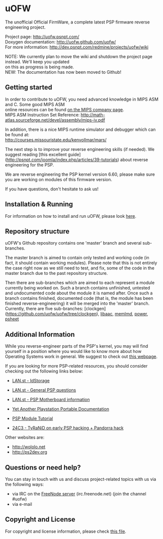 uOFW
====

The unofficial Official FirmWare, a complete latest PSP firmware reverse engineering project.  

Project page: http://uofw.psnpt.com/  
Doxygen documentation: http://uofw.github.com/uofw/   
For more information: http://dev.psnpt.com/redmine/projects/uofw/wiki  

NOTE: We currently plan to move the wiki and shutdown the project page instead. We'll keep you updated  
      on this as progress is being made.  
      NEW: The documentation has now been moved to Github!


## Getting started

In order to contribute to uOFW, you need advanced knowledge in MIPS ASM and C. Some good MIPS ASM  
online resources can be found [on the MIPS company page](http://www.mips.com/products/product-materials/processor/mips-architecture/).  
MIPS ASM Instruction Set Reference: http://math-atlas.sourceforge.net/devel/assembly/mips-iv.pdf  

In addition, there is a nice MIPS runtime simulator and debugger which can be found at:  
http://courses.missouristate.edu/kenvollmar/mars/

The next step is to improve your reverse engineering skills (if needed). We suggest reading [this  excellent guide]
(http://psnpt.com/joomla/index.php/articles/39-tutorials) about reverse engineering for the PSP. 

We are reverse engineering the PSP kernel version 6.60, please make sure you are working on modules of 
this firmware version.

If you have questions, don't hesitate to ask us!


## Installation & Running

For information on how to install and run uOFW, please look [here](https://github.com/uofw/uofwinst).


## Repository structure

uOFW's Github repository contains one 'master' branch and several sub-branches. 

The master branch is aimed to contain only tested and working code (in fact, it should contain working modules). 
Please note that this is not entirely the case right now as we still need to test, and fix, some of the code in the 
master branch due to the past repository structure.

Then there are sub-branches which are aimed to each represent a module currently being worked on. Such a branch
contains unfinished, untested and undocumented code about the module it is named after. Once such a branch contains
finished, documented code (that is, the module has been finished reverse-engineering) it will be merged into
the 'master' branch.
Currently, there are five sub-branches: [clockgen] (https://github.com/uofw/uofw/tree/clockgen), 
[libaac](https://github.com/uofw/uofw/tree/libaac), [memlmd](https://github.com/uofw/uofw/tree/memlmd), 
[power](https://github.com/uofw/uofw/tree/power), [psheet](https://github.com/uofw/uofw/tree/psheet)


## Additional Information

While you reverse-engineer parts of the PSP's kernel, you may will find yourself in a position
where you would like to know more about how Operating Systems work in general. We suggest to check
out [this webpage](http://wiki.osdev.org/Expanded_Main_Page).

If you are looking for more PSP-related resources, you should consider checking out the following links
below:

* [LAN.st - IdStorage](http://lan.st/archive/index.php/t-151.html)
* [LAN.st - General PSP questions](http://lan.st/archive/index.php/t-3013.html)
* [LAN.st - PSP Motherboard information](http://lan.st/archive/index.php/t-372.html)

* [Yet Another Playstation Portable Documentation](http://hitmen.c02.at/files/yapspd/psp_doc.pdf.tar.gz)
* [PSP Module Tutorial](http://pspdev1.com/wp-content/uploads/2007/03/moduletutorialv1.pdf)
* [24C3 - TyRaNiD on early PSP hacking + Pandorra hack](https://www.youtube.com/watch?v=INdUZk4NFIA)

Other websites are: 
* http://wololo.net
* http://ps2dev.org


## Questions or need help?

You can stay in touch with us and discuss project-related topics with us via the following ways:
* via IRC on the [FreeNode server](http://webchat.freenode.net/) (irc.freenode.net) (join the channel #uofw)
* via e-mail


## Copyright and License

For copyright and license information, please check [this file](https://github.com/uofw/uofw/blob/master/COPYING).
